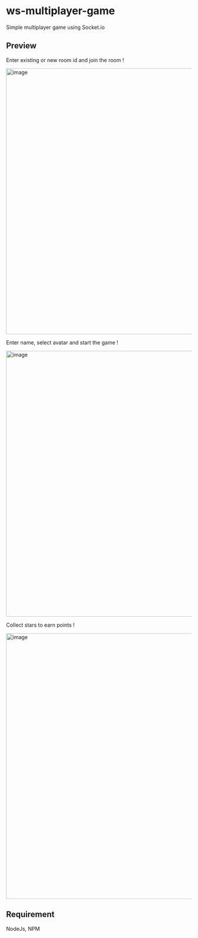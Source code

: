 # ws-multiplayer-game

Simple multiplayer game using Socket.io

## Preview

Enter existing or new room id and join the room !

<img width="720" alt="image" src="https://user-images.githubusercontent.com/60181175/219898968-e1325185-59a6-4b5d-82ab-8628210d8c3e.png">

Enter name, select avatar and start the game !

<img width="720" alt="image" src="https://user-images.githubusercontent.com/60181175/219899112-f851233e-8021-45ea-b61e-5b055c3d1a68.png">

Collect stars to earn points !

<img width="720" alt="image" src="https://user-images.githubusercontent.com/60181175/219899513-f950ef3a-f21f-4e2e-81f6-54f8ff0e42d5.png">


## Requirement

NodeJs, NPM
